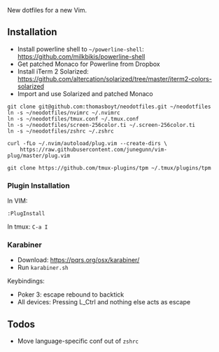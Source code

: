 New dotfiles for a new Vim.

## Installation

* Install powerline shell to `~/powerline-shell`: https://github.com/milkbikis/powerline-shell
* Get patched Monaco for Powerline from Dropbox
* Install iTerm 2 Solarized: https://github.com/altercation/solarized/tree/master/iterm2-colors-solarized
* Import and use Solarized and patched Monaco

```
git clone git@github.com:thomasboyt/neodotfiles.git ~/neodotfiles
ln -s ~/neodotfiles/nvimrc ~/.nvimrc
ln -s ~/neodotfiles/tmux.conf ~/.tmux.conf
ln -s ~/neodotfiles/screen-256color.ti ~/.screen-256color.ti
ln -s ~/neodotfiles/zshrc ~/.zshrc

curl -fLo ~/.nvim/autoload/plug.vim --create-dirs \
    https://raw.githubusercontent.com/junegunn/vim-plug/master/plug.vim

git clone https://github.com/tmux-plugins/tpm ~/.tmux/plugins/tpm
```

### Plugin Installation

In VIM:

```
:PlugInstall
```

In tmux: `C-a I`

### Karabiner

* Download: https://pqrs.org/osx/karabiner/
* Run `karabiner.sh`

Keybindings:

* Poker 3: escape rebound to backtick
* All devices: Pressing L_Ctrl and nothing else acts as escape

## Todos

- Move language-specific conf out of `zshrc`
